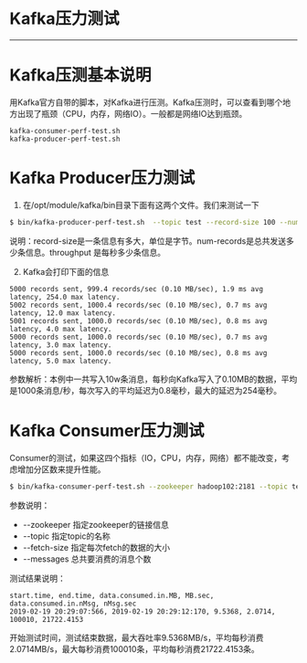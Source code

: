 #   Kafka压力测试

---
#   Kafka压测基本说明
用Kafka官方自带的脚本，对Kafka进行压测。Kafka压测时，可以查看到哪个地方出现了瓶颈（CPU，内存，网络IO）。一般都是网络IO达到瓶颈。
```
kafka-consumer-perf-test.sh
kafka-producer-perf-test.sh
```

#   Kafka Producer压力测试
1.  在/opt/module/kafka/bin目录下面有这两个文件。我们来测试一下
```bash
$ bin/kafka-producer-perf-test.sh  --topic test --record-size 100 --num-records 100000 --throughput 1000 --producer-props bootstrap.servers=hadoop102:9092,hadoop103:9092,hadoop104:9092
```
说明：record-size是一条信息有多大，单位是字节。num-records是总共发送多少条信息。throughput 是每秒多少条信息。

2.  Kafka会打印下面的信息
```
5000 records sent, 999.4 records/sec (0.10 MB/sec), 1.9 ms avg latency, 254.0 max latency.
5002 records sent, 1000.4 records/sec (0.10 MB/sec), 0.7 ms avg latency, 12.0 max latency.
5001 records sent, 1000.0 records/sec (0.10 MB/sec), 0.8 ms avg latency, 4.0 max latency.
5000 records sent, 1000.0 records/sec (0.10 MB/sec), 0.7 ms avg latency, 3.0 max latency.
5000 records sent, 1000.0 records/sec (0.10 MB/sec), 0.8 ms avg latency, 5.0 max latency.
```
参数解析：本例中一共写入10w条消息，每秒向Kafka写入了0.10MB的数据，平均是1000条消息/秒，每次写入的平均延迟为0.8毫秒，最大的延迟为254毫秒。


#   Kafka Consumer压力测试
Consumer的测试，如果这四个指标（IO，CPU，内存，网络）都不能改变，考虑增加分区数来提升性能。
```bash
$ bin/kafka-consumer-perf-test.sh --zookeeper hadoop102:2181 --topic test --fetch-size 10000 --messages 10000000 --threads 1
```
参数说明：

+   --zookeeper 指定zookeeper的链接信息
+   --topic 指定topic的名称
+   --fetch-size 指定每次fetch的数据的大小
+   --messages 总共要消费的消息个数

测试结果说明：
```
start.time, end.time, data.consumed.in.MB, MB.sec, data.consumed.in.nMsg, nMsg.sec
2019-02-19 20:29:07:566, 2019-02-19 20:29:12:170, 9.5368, 2.0714, 100010, 21722.4153
```
开始测试时间，测试结束数据，最大吞吐率9.5368MB/s，平均每秒消费2.0714MB/s，最大每秒消费100010条，平均每秒消费21722.4153条。

